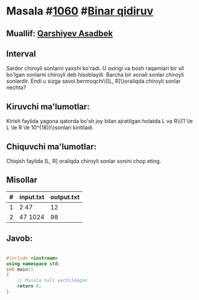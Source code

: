 
<h1>Masala #<a href="https://robocontest.uz/tasks/1060">1060</a> #<a href="https://robocontest.uz/tasks?category=6">Binar qidiruv</a></h1>
<h2> Muallif: <a href="https://robocontest.uz/profile/asadbek">Qarshiyev Asadbek</a></h2>
<h2>Interval</h2>
<p>Sardor chiroyli sonlarni yaxshi ko'radi. U oxirigi va bosh raqamlari bir xil bo'lgan sonlarni chiroyli deb hisoblaydi. Barcha bir xonali sonlar chiroyli sonlardir. Endi u sizga savol bermoqchi\([L, R]\)oraliqda chiroyli sonlar nechta?</p>
<h2>Kiruvchi ma'lumotlar:</h2>
<p>Kirish faylida yagona qatorda bo'sh joy bilan ajratilgan holatda L va R\((1 \le L \le R \le 10^{18})\)sonlari kiritiladi.</p>
<h2>Chiquvchi ma'lumotlar:</h2>
<p>Chiqish faylida [L, R] oraliqda chiroyli sonlar sonini chop eting.</p>
<h2>Misollar</h2>
<table>
    <thead>
        <tr>
            <th>#</th>
            <th>input.txt</th>
            <th>output.txt</th>
        </tr>
    </thead>
    <tbody>
            <tr>
                <td>1</td>
                <td>2 47</td>
                <td>12</td>
            </tr>
            <tr>
                <td>2</td>
                <td>47 1024</td>
                <td>98</td>
            </tr>
    </tbody>
    </table>
    
<h2>Javob:</h2>

######
```cpp
#include <iostream>
using namespace std;
int main()
{
    // Masala hali yechilmagan
    return 0;
}
```
